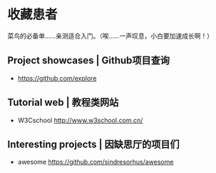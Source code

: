 # 收藏患者
菜鸟的必备单……亲测适合入门。（唉……一声叹息，小白要加速成长啊！）
## Project showcases | Github项目查询
- https://github.com/explore

## Tutorial web | 教程类网站
- W3Cschool  http://www.w3school.com.cn/

## Interesting projects | 因缺思厅的项目们
- awesome  https://github.com/sindresorhus/awesome
